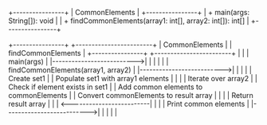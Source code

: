 +----------------+
| CommonElements |
+----------------+
| + main(args: String[]): void |
| + findCommonElements(array1: int[], array2: int[]): int[] |
+----------------+


+----------------+       +------------------------+
| CommonElements |       | findCommonElements     |
+----------------+       +------------------------+
        |                          |
        | main(args)                |
        |-------------------------->|
        |                          |
        |                          |
        | findCommonElements(array1, array2) |
        |-------------------------->|
        |                          |
        |                          |  Create set1
        |                          |  Populate set1 with array1 elements
        |                          |
        |                          |  Iterate over array2
        |                          |  Check if element exists in set1
        |                          |  Add common elements to commonElements
        |                          |  Convert commonElements to result array
        |                          |
        |                          |  Return result array
        |                          |
        | <-------------------------|
        |                          |
        | Print common elements    |
        |-------------------------->|
        |                          |
        |                          |
